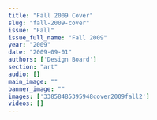 ```yaml
---
title: "Fall 2009 Cover"
slug: "fall-2009-cover"
issue: "Fall"
issue_full_name: "Fall 2009"
year: "2009"
date: "2009-09-01"
authors: ['Design Board']
section: "art"
audio: []
main_image: ""
banner_image: ""
images: ['33858485395948cover2009fall2']
videos: []
---
```

